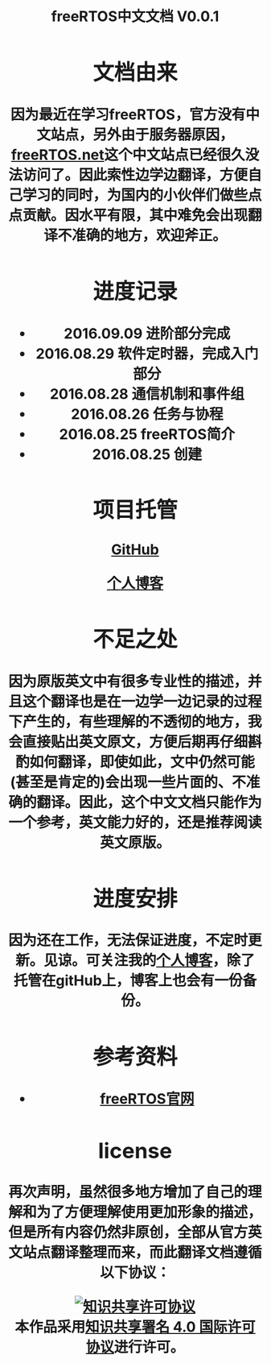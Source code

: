 <center><h1> freeRTOS中文文档 V0.0.1 <h1/><center/>

## 文档由来

因为最近在学习freeRTOS，官方没有中文站点，另外由于服务器原因，[freeRTOS.net]()这个中文站点已经很久没法访问了。因此索性边学边翻译，方便自己学习的同时，为国内的小伙伴们做些点点贡献。因水平有限，其中难免会出现翻译不准确的地方，欢迎斧正。

## 进度记录

- 2016.09.09 进阶部分完成
- 2016.08.29 软件定时器，完成入门部分
- 2016.08.28 通信机制和事件组
- 2016.08.26 任务与协程
- 2016.08.25 freeRTOS简介
- 2016.08.25 创建

## 项目托管

[GitHub](https://github.com/tangguocheng/freeRTOS_Document)

[个人博客](http://www.xn--4gqa63c686ta68iba.ren/)

## 不足之处

因为原版英文中有很多专业性的描述，并且这个翻译也是在一边学一边记录的过程下产生的，有些理解的不透彻的地方，我会直接贴出英文原文，方便后期再仔细斟酌如何翻译，即使如此，文中仍然可能(甚至是肯定的)会出现一些片面的、不准确的翻译。因此，这个中文文档只能作为一个参考，英文能力好的，还是推荐阅读英文原版。

## 进度安排

因为还在工作，无法保证进度，不定时更新。见谅。可关注我的[个人博客](www.xn--4gqa63c686ta68iba.ren)，除了托管在gitHub上，博客上也会有一份备份。

## 参考资料

- [freeRTOS官网](wwww.freertos.org)

## license

再次声明，虽然很多地方增加了自己的理解和为了方便理解使用更加形象的描述，但是所有内容仍然非原创，全部从官方英文站点翻译整理而来，而此翻译文档遵循以下协议：

<div align="center"><a rel="license" href="http://creativecommons.org/licenses/by/4.0/"><img alt="知识共享许可协议" style="border-width:0" src="https://i.creativecommons.org/l/by/4.0/80x15.png" /></a><br />本作品采用<a rel="license" href="http://creativecommons.org/licenses/by/4.0/">知识共享署名 4.0 国际许可协议</a>进行许可。</div>
